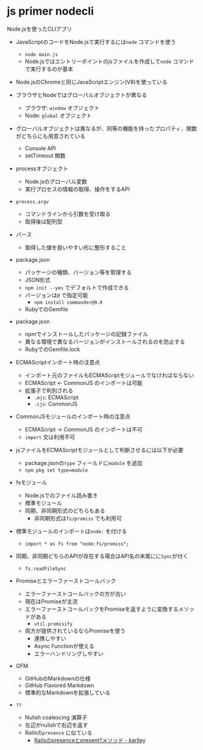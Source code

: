 # js primer nodecli

Node.jsを使ったCLIアプリ

- JavaScriptのコードをNode.jsで実行するには`node` コマンドを使う
  - `node main.js`
  - Node.jsではエントリーポイントのjsファイルを作成して`node` コマンドで実行するのが基本

- Node.jsのChromeと同じJavaScriptエンジン(V8)を使っている

- ブラウザとNodeではグローバルオブジェクトが異なる
  - ブラウザ: `window` オブジェクト
  - Node: `global` オブジェクト

- グローバルオブジェクトは異なるが、同等の機能を持ったプロパティ、関数がどちらにも用意されている
  - Console API
  - setTimeout 関数

- processオブジェクト
  - Node.jsのグローバル変数
  - 実行プロセスの情報の取得、操作をするAPI

- `process.argv`
  - コマンドラインから引数を受け取る
  - 取得後は配列型

- パース
  - 取得した値を扱いやすい形に整形すること

- package.json
  - パッケージの種類、バージョン等を管理する
  - JSON形式
  - `npm init --yes` でデフォルトで作成できる
  - バージョンは`@` で指定可能
    - `npm install commander@9.0`
  - RubyでのGemfile

- package.json
  - npmでインストールしたパッケージの記録ファイル
  - 異なる環境で異なるバージョンがインストールされるのを防止する
  - RubyでのGemfile.lock

- ECMAScriptインポート時の注意点
  - インポート元のファイルもECMAScriptモジュールでなければならない
  - ECMAScript <- CommonJS のインポートは可能
  - 拡張子で判別される
    - `.mjs`: ECMAScript
    - `.cjs`: CommonJS

- CommonJSモジュールのインポート時の注意点
  - ECMAScript -> CommonJS のインポートは不可
  - `import` 文は利用不可

- jsファイルをECMAScriptモジュールとして判断させるには以下が必要
  - package.jsonの`type` フィールドに`module` を追加
  - `npm pkg set type=module`

- fsモジュール
  - Node.jsでのファイル読み書き
  - 標準モジュール
  - 同期、非同期形式のどちらもある
    - 非同期形式は`fs/promiss` でも利用可

- 標準モジュールのインポートは`node:` を付ける
  - `import * as fs from "node:fs/promiss";`

- 同期、非同期どちらのAPIが存在する場合はAPI名の末尾にに`Sync`が付く
  - `fs.readFileSync`

- Promiseとエラーファーストコールバック
  - エラーファーストコールバックの方が古い
  - 現在はPromiseが主流
  - エラーファーストコールバックをPromiseを返すように変換するメソッドがある
    - `util.promisify`
  - 両方が提供されているならPromiseを使う
    - 連携しやすい
    - Async Functionが使える
    - エラーハンドリングしやすい

- GFM
  - GitHubのMarkdownの仕様
  - GitHub Flavored Markdown
  - 標準的なMarkdownを拡張している

- `??`
  - Nulish coalescing 演算子
  - 左辺がnulishで右辺を返す
  - Railsの`presence` に似ている
    - [Railsのpresenceとpresent?メソッド \- karlley](https://scrapbox.io/karlley/Rails%E3%81%AEpresence%E3%81%A8present%3F%E3%83%A1%E3%82%BD%E3%83%83%E3%83%89)
